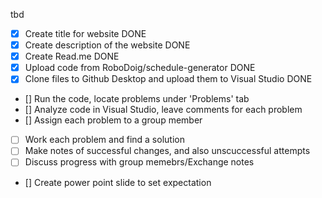 tbd
- [x] Create title for website DONE
- [x] Create description of the website DONE
- [x] Create Read.me DONE
- [X] Upload code from RoboDoig/schedule-generator DONE
- [X] Clone files to Github Desktop and upload them to Visual Studio DONE
- [] Run the code, locate problems under 'Problems' tab 
- [] Analyze code in Visual Studio, leave comments for each problem 
- [] Assign each problem to a group member 
- [ ] Work each problem and find a solution
- [ ] Make notes of successful changes, and also unscuccessful attempts
- [ ] Discuss progress with group memebrs/Exchange notes
- [] Create power point slide to set expectation 
